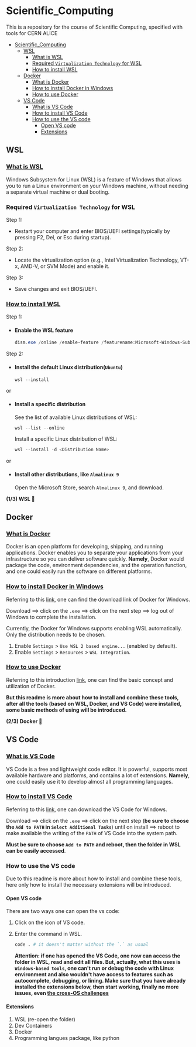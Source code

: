 # Scientific_Computing

This is a repository for the course of Scientific Computing, specified with tools for CERN ALICE

- [Scientific\_Computing](#scientific_computing)
  - [WSL](#wsl)
    - [What is WSL](#what-is-wsl)
    - [Required `Virtualization Technology` for WSL](#required-virtualization-technology-for-wsl)
    - [How to install WSL](#how-to-install-wsl)
  - [Docker](#docker)
    - [What is Docker](#what-is-docker)
    - [How to install Docker in Windows](#how-to-install-docker-in-windows)
    - [How to use Docker](#how-to-use-docker)
  - [VS Code](#vs-code)
    - [What is VS Code](#what-is-vs-code)
    - [How to install VS Code](#how-to-install-vs-code)
    - [How to use the VS code](#how-to-use-the-vs-code)
      - [Open VS code](#open-vs-code)
      - [Extensions](#extensions)

## WSL

### [What is WSL](https://learn.microsoft.com/en-us/windows/wsl/about)

Windows Subsystem for Linux (WSL) is a feature of Windows that allows you to run a Linux environment on your Windows machine, without needing a separate virtual machine or dual booting.

### Required `Virtualization Technology` for WSL

Step 1:

- Restart your computer and enter BIOS/UEFI settings(typically by pressing F2, Del, or Esc during startup).
  
Step 2:

- Locate the virtualization option (e.g., Intel Virtualization Technology, VT-x, AMD-V, or SVM Mode) and enable it.
  
Step 3:

- Save changes and exit BIOS/UEFI.

### [How to install WSL](https://learn.microsoft.com/en-us/windows/wsl/install)

Step 1:

- #### Enable the WSL feature

  ```powershell
  dism.exe /online /enable-feature /featurename:Microsoft-Windows-Subsystem-Linux /all /norestart
  ```

Step 2:

- #### Install the default Linux distribution(`Ubuntu`)

  ```powershell
  wsl --install
  ```

or

- #### Install a specific distribution
  
  See the list of available Linux distributions of WSL:

  ```powershell
  wsl --list --online
  ```

  Install a specific Linux distribution of WSL:

  ```powershell
  wsl --install -d <Distribution Name>
  ```

or

- #### Install other distributions, like `Almalinux 9`

  Open the Microsoft Store, search `Almalinux 9`, and download.

**(1/3) WSL 💯**

## Docker

### [What is Docker](https://docs.docker.com/get-started/docker-overview/)

Docker is an open platform for developing, shipping, and running applications. Docker enables you to separate your applications from your infrastructure so you can deliver software quickly.
**Namely**, Docker would package the code, environment dependencies, and the operation function, and one could easily run the software on different platforms.

### [How to install Docker in Windows](https://docs.docker.com/desktop/setup/install/windows-install/)

Referring to this [link](https://docs.docker.com/desktop/setup/install/windows-install/), one can find the download link of Docker for Windows.

Download ==> click on the `.exe` ==> click on the next step ==> log out of Windows to complete the installation.

Currently, the Docker for Windows supports enabling WSL automatically. Only the distribution needs to be chosen.

1. Enable `Settings` > `Use WSL 2 based engine...` (enabled by default).
2. Enable `Settings` > `Resources` > `WSL Integration`.

### [How to use Docker](https://docs.docker.com/get-started/introduction/)

Referring to this introduction [link](https://docs.docker.com/get-started/introduction/), one can find the basic concept and utilization of Docker.

**But this readme is more about how to install and combine these tools, after all the tools (based on WSL, Docker, and VS Code) were installed, some basic methods of using will be introduced.**

**(2/3) Docker 💯**

## VS Code

### [What is VS Code](https://www.youtube.com/watch?v=B-s71n0dHUk)

VS Code is a free and lightweight code editor. It is powerful, supports most available hardware and platforms, and contains a lot of extensions. **Namely**, one could easily use it to develop almost all programming languages.

### [How to install VS Code](https://code.visualstudio.com/download)

Referring to this [link](https://code.visualstudio.com/download), one can download the VS Code for Windows.

Download ==> click on the `.exe` ==> click on the next step (**be sure to choose the `Add to PATH` in `Select Additional Tasks`**) until on install ==> reboot to make available the writing of the `PATH` of VS Code into the system path.

**Must be sure to choose `Add to PATH` and reboot, then the folder in WSL can be easily accessed**.

### How to use the VS code

Due to this readme is more about how to install and combine these tools, here only how to install the necessary extensions will be introduced.

#### Open VS code

There are two ways one can open the vs code:

1. Click on the icon of VS code.
2. Enter the command in WSL.

    ```bash
    code . # it doesn't matter without the `.` as usual
    ```

    **Attention: if one has opened the VS Code, one now can access the folder in WSL, read and edit all files. But, actually, what this uses is `Windows-based tools`, one can't run or debug the code with Linux environment and also wouldn't have access to features such as autocomplete, debugging, or lining. Make sure that you have already installed the extensions below, then start working, finally no more issues, even [the cross-OS challenges](https://code.visualstudio.com/docs/remote/wsl)**

#### Extensions

1. WSL (re-open the folder)
2. Dev Containers
3. Docker
4. Programming langues package, like python